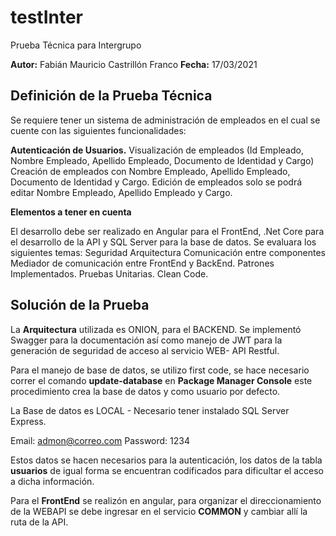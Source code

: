 # testInter
Prueba Técnica para Intergrupo

**Autor:** Fabián Mauricio Castrillón Franco
**Fecha:** 17/03/2021

## Definición de la Prueba Técnica

Se requiere tener un sistema de administración de empleados en el cual se cuente con las siguientes funcionalidades:

**Autenticación de Usuarios.**
Visualización de empleados (Id Empleado, Nombre Empleado, Apellido Empleado, Documento de Identidad y Cargo)
Creación de empleados con Nombre Empleado, Apellido Empleado, Documento de Identidad y Cargo.
Edición de empleados solo se podrá editar Nombre Empleado, Apellido Empleado y Cargo.

**Elementos a tener en cuenta**

El desarrollo debe ser realizado en Angular para el FrontEnd, .Net Core para el desarrollo de la API y SQL Server para la base de datos.
Se evaluara los siguientes temas:
Seguridad
Arquitectura
Comunicación entre componentes
Mediador de comunicación entre FrontEnd y BackEnd.
Patrones Implementados.
Pruebas Unitarias.
Clean Code.

## Solución de la Prueba 

La **Arquitectura** utilizada es ONION, para el BACKEND. Se implementó Swagger para la documentación así como manejo de JWT para la generación de seguridad de acceso al servicio WEB- API Restful.

Para el manejo de base de datos, se utilizo first code, se hace necesario correr el comando **update-database** en **Package Manager Console** este procedimiento crea la base de datos y como usuario por defecto.

La Base de datos es LOCAL -  Necesario tener instalado SQL Server Express.

Email: admon@correo.com
Password: 1234

Estos datos se hacen necesarios para la autenticación, los datos de la tabla **usuarios** de igual forma se encuentran codificados para dificultar el acceso a dicha información.

Para el **FrontEnd** se realizón en angular, para organizar el direccionamiento de la WEBAPI se debe ingresar en el servicio **COMMON** y cambiar allí la ruta de la API.

